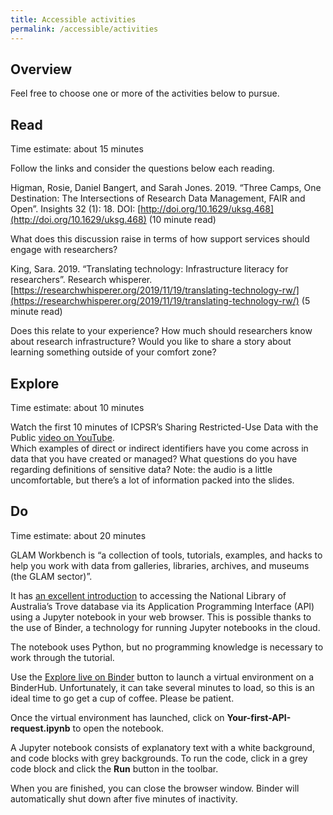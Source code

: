 ```yaml
---
title: Accessible activities
permalink: /accessible/activities
---
```


## Overview

Feel free to choose one or more of the activities below to pursue. 

## Read
Time estimate: about 15 minutes

Follow the links and consider the questions below each reading.

Higman, Rosie, Daniel Bangert, and Sarah Jones. 2019. “Three Camps, One Destination: The Intersections 
of Research Data Management, FAIR and Open”. Insights 32 (1): 18. DOI: [http://doi.org/10.1629/uksg.468](http://doi.org/10.1629/uksg.468) 
(10 minute read)

What does this discussion raise in terms of how support services should engage with researchers?

King, Sara. 2019. “Translating technology: Infrastructure literacy for researchers”. Research whisperer. 
[https://researchwhisperer.org/2019/11/19/translating-technology-rw/](https://researchwhisperer.org/2019/11/19/translating-technology-rw/) (5 minute read)

Does this relate to your experience? How much should researchers know about research infrastructure? 
Would you like to share a story about learning something outside of your comfort zone?

## Explore

Time estimate: about 10 minutes

Watch the first 10 minutes of ICPSR’s Sharing Restricted-Use Data with the Public [video on YouTube](https://www.youtube.com/watch?v=9vdWseLay9g&list=PLqC9lrhW1VvaKgzk-S87WwrlSMHliHQo6&index=3).  
Which examples of direct or indirect identifiers have you come across in data that you have created or managed?
What questions do you have regarding definitions of sensitive data?
Note: the audio is a little uncomfortable, but there’s a lot of information packed into the slides.

## Do

Time estimate: about 20 minutes

GLAM Workbench is “a collection of tools, tutorials, examples, and hacks to help you work with data from
galleries, libraries, archives, and museums (the GLAM sector)”.

It has [an excellent introduction](https://glam-workbench.github.io/trove/) to accessing the National Library of Australia’s 
Trove database via its Application Programming Interface (API) using a Jupyter notebook in your web browser. 
This is possible thanks to the use of Binder, a technology for running Jupyter notebooks in the cloud.

The notebook uses Python, but no programming knowledge is necessary to work through the tutorial.

Use the [Explore live on Binder](https://mybinder.org/v2/gh/GLAM-Workbench/trove-api-intro/master) 
button to launch a virtual environment on a BinderHub. Unfortunately, it can take several minutes to load, 
so this is an ideal time to go get a cup of coffee. Please be patient.

Once the virtual environment has launched, click on **Your-first-API-request.ipynb** to open the notebook.

A Jupyter notebook consists of explanatory text with a white background, and code blocks with grey backgrounds. 
To run the code, click in a grey code block and click the **Run** button in the toolbar.

When you are finished, you can close the browser window. Binder will automatically shut down after five minutes 
of inactivity.

